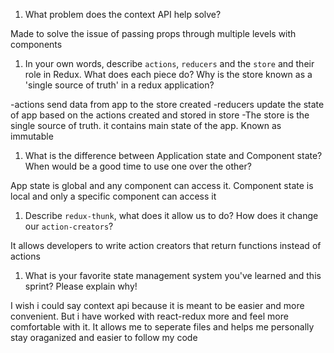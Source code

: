 1. What problem does the context API help solve?

Made to solve the issue of passing props through multiple levels with components

1. In your own words, describe `actions`, `reducers` and the `store` and their role in Redux. What does each piece do? Why is the store known as a 'single source of truth' in a redux application?

-actions send data from app to the store created
-reducers update the state of app based on the actions created and stored in store
-The store is the single source of truth. it contains main state of the app. Known as immutable

1. What is the difference between Application state and Component state? When would be a good time to use one over the other?

App state is global and any component can access it. Component state is local and only a specific component can access it

1. Describe `redux-thunk`, what does it allow us to do? How does it change our `action-creators`?

It allows developers to write action creators that return functions instead of actions

1. What is your favorite state management system you've learned and this sprint? Please explain why!

I wish i could say context api because it is meant to be easier and more convenient. But i have worked with react-redux more and feel more comfortable with it. It allows me to seperate files and helps me personally stay oraganized and easier to follow my code
